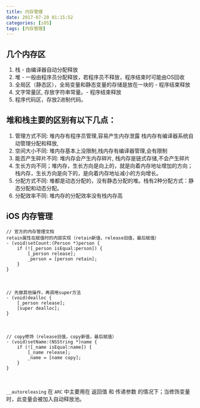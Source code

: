 ```yaml
---
title: 内存管理
date: 2017-07-20 01:15:52
categories: [iOS]
tags: [内存管理]
---
```


## 几个内存区
1. 栈 - 由编译器自动分配释放
2. 堆 - 一般由程序员分配释放，若程序员不释放，程序结束时可能由OS回收
3. 全局区（静态区），全局变量和静态变量的存储是放在一块的   - 程序结束释放
4. 文字常量区,    存放字符串常量。- 程序结束释放
5. 程序代码区，存放2进制代码。

## 堆和栈主要的区别有以下几点：
1. 管理方式不同:  堆内存有程序员管理,容易产生内存泄露    栈内存有编译器系统自动管理分配和释放,
2. 空间大小不同:  堆内存基本上没限制,栈内存有编译器管理,会有限制
3. 能否产生碎片不同:  堆内存会产生内存碎片,  栈内存是链式存储,不会产生碎片
4. 生长方向不同；堆内存，生长方向是向上的，就是向着内存地址增加的方向；栈内存，生长方向是向下的，是向着内存地址减小的方向增长。
5. 分配方式不同:  堆都是动态分配的，没有静态分配的堆。栈有2种分配方式：静态分配和动态分配。
6. 分配效率不同:  堆内存的分配效率没有栈内存高


## iOS 内存管理

``` objc
// 官方的内存管理文档
retain属性在赋值时的内部实现（retain新值，release旧值，最后赋值）
- (void)setCount:(Person *)person {
    if (![_person isEqual:person]) {
        [_person release];
        _person = [person retain];
    }
}
```

<br>

``` objc
// 先做其他操作，再调用super方法
- (void)dealloc {
    [_person release];
    [super dealloc];
}
```

<br>

``` objc
// copy修饰（release旧值，copy新值，最后赋值）
- (void)setName:(NSString *)name {  
    if (![_name isEqual:name]) {
        [_name release];  
        _name = [name copy];
    }
}
```

<br>

`__autoreleasing` 在 `ARC` 中主要用在 返回值 和 传递参数 的情况下；当修饰变量时，此变量会被加入自动释放池。
